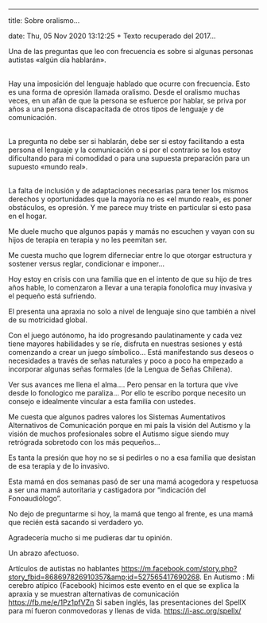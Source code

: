 ---

title: Sobre oralismo...

date: Thu, 05 Nov 2020 13:12:25 +
Texto recuperado del 2017...

Una de las preguntas que leo con frecuencia es sobre si algunas personas autistas «algún día hablarán».

<br />Hay una imposición del lenguaje hablado que ocurre con frecuencia. Esto es una forma de opresión llamada oralismo. Desde el oralismo muchas veces, en un afán de que la persona se esfuerce por hablar, se priva por años a una persona discapacitada de otros tipos de lenguaje y de comunicación.

<br />La pregunta no debe ser si hablarán, debe ser si estoy facilitando a esta persona el lenguaje y la comunicación o si por el contrario se los estoy dificultando para mi comodidad o para una supuesta preparación para un supuesto «mundo real».

<br />La falta de inclusión y de adaptaciones necesarias para tener los mismos derechos y oportunidades que la mayoría no es «el mundo real», es poner obstáculos, es opresión. Y me parece muy triste en particular si esto pasa en el hogar.


Me duele mucho que algunos papás y mamás no escuchen y vayan con su hijos de terapia en terapia y no les peemitan ser.

Me cuesta mucho que logrem diferneciar entre lo que otorgar estructura y sostener versus reglar, condicionar e imponer…

Hoy estoy en crisis con una familia que en el intento de que su hijo de tres años hable, lo comenzaron a llevar a una terapia fonolofica muy invasiva y el pequeño está sufriendo.

El presenta una apraxia no solo a nivel de lenguaje sino que también a nivel de su motricidad global.

Con el juego autónomo, ha ido progresando paulatinamente y cada vez tiene mayores habilidades y se ríe, disfruta en nuestras sesiones y está comenzando a crear un juego símbolico… Está manifestando sus deseos o necesidades a través de señas naturales y poco a poco ha empezado a incorporar algunas señas formales (de la Lengua de Señas Chilena).

Ver sus avances me llena el alma…. Pero pensar en la tortura que vive desde lo fonologico me paraliza… Por ello te escribo porque necesito un consejo e idealmente vincular a esta familia con ustedes.

Me cuesta que algunos padres valores los Sistemas Aumentativos Alternativos de Comunicación porque en mi país la visión del Autismo y la visión de muchos profesionales sobre el Autismo sigue siendo muy retrógrada sobretodo con los más pequeños…

Es tanta la presión que hoy no se si pedirles o no a esa familia que desistan de esa terapia y de lo invasivo.

Esta mamá en dos semanas pasó de ser una mamá acogedora y respetuosa a ser una mamá autoritaria y castigadora por “indicación del Fonoaudiólogo”.

No dejo de preguntarme si hoy, la mamá que tengo al frente, es una mamá que recién está sacando si verdadero yo.

Agradecería mucho si me pudieras dar tu opinión.

Un abrazo afectuoso.

Artículos de autistas no hablantes 
https://m.facebook.com/story.php?story_fbid=868697826910357&amp;id=527565417690268.
En Autismo : Mi cerebro atípico (Facebook) hicimos este evento en el que se explica la apraxia y se muestran alternativas de comunicación https://fb.me/e/1Pz1pfVZn
Si saben inglés, las presentaciones del SpellX para mí fueron conmovedoras y llenas de vida. https://i-asc.org/spellx/
